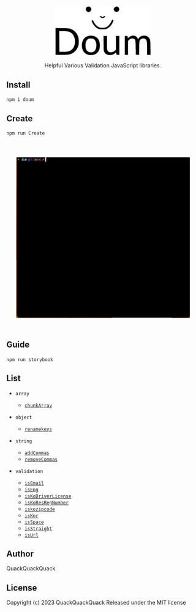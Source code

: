 <p align="center">
   <br/>
   <img width="250px" src=".storybook/public/doum.svg" />
   <p align="center">Helpful Various Validation JavaScript libraries.
</p>
</p>

## Install

```shell
npm i doum
```

## Create 

```shell
npm run Create
```
<p align="center" style="padding:25px">
  <br/>
  <img src=".storybook/public/create-doum.gif" width="100%" height="420" style="max-width:874px"/>
</p>


## Guide

```shell
npm run storybook
```

## List

- `array`
  - [`chunkArray`](https://quackquackquack.github.io/doum/?path=/docs/array-chunkarray--docs)

- `object`
  - [`renamekeys`](https://quackquackquack.github.io/doum/?path=/docs/object-renamekeys--docs)

- `string`
  - [`addCommas`](https://quackquackquack.github.io/doum/?path=/docs/string-addcommas--docs)
  - [`removeCommas`](https://quackquackquack.github.io/doum/?path=/docs/string-removecommas--docs)

- `validation`
  - [`isEmail`](https://quackquackquack.github.io/doum/?path=/docs/validation-isemail--docs)
  - [`isEng`](https://quackquackquack.github.io/doum/?path=/docs/validation-iseng--docs)
  - [`isKoDriverLicense`](https://quackquackquack.github.io/doum/?path=/docs/validation-iskodriverlicense--docs)
  - [`isKoResRegNumber`](https://quackquackquack.github.io/doum/?path=/docs/validation-iskoresregnumber--docs)
  - [`iskozipcode`](https://quackquackquack.github.io/doum/?path=/docs/validation-iskozipcode--docs)
  - [`isKor`](https://quackquackquack.github.io/doum/?path=/docs/validation-iskor--docs)
  - [`isSpace`](https://quackquackquack.github.io/doum/?path=/docs/validation-isspace--docs)
  - [`isStraight`](https://quackquackquack.github.io/doum/?path=/docs/validation-isstraight--docs)
  - [`isUrl`](https://quackquackquack.github.io/doum/?path=/docs/validation-isurl--docs)

## Author

QuackQuackQuack

## License

Copyright (c) 2023 QuackQuackQuack Released under the MIT license

